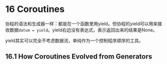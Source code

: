 # 16 Coroutines

协程的语法和生成器一样：都是在一个函数里用yield。但协程的yield可以用来接收数据`datum = yield`。yield右边没有表达式，表示返回出来的结果是None。

yield其实可以完全不考虑数据流，单纯作为一个控制程序顺序的工具。

## 16.1 How Coroutines Evolved from Generators